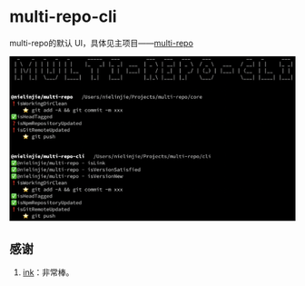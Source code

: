 # multi-repo-cli

multi-repo的默认 UI，具体见主项目——[multi-repo](https://github.com/nielinjie/multi-repo)

![ScreenShot2020-05-26](images/ScreenShot2020-05-26.png)

## 感谢

1. [ink](https://github.com/vadimdemedes/ink)：非常棒。

